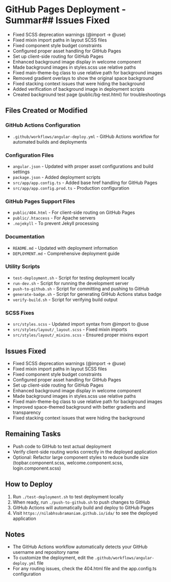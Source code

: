 # GitHub Pages Deployment - Summar## Issues Fixed
- Fixed SCSS deprecation warnings (@import → @use)
- Fixed mixin import paths in layout SCSS files
- Fixed component style budget constraints
- Configured proper asset handling for GitHub Pages
- Set up client-side routing for GitHub Pages
- Enhanced background image display in welcome component
- Made background images in styles.scss use relative paths
- Fixed main-theme-bg class to use relative path for background images
- Removed gradient overlays to show the original space background
- Fixed stacking context issues that were hiding the background
- Added verification of background image in deployment scripts
- Created background test page (public/bg-test.html) for troubleshootings

## Files Created or Modified

### GitHub Actions Configuration
-  `.github/workflows/angular-deploy.yml` - GitHub Actions workflow for automated builds and deployments

### Configuration Files
-  `angular.json` - Updated with proper asset configurations and build settings
-  `package.json` - Added deployment scripts
-  `src/app/app.config.ts` - Added base href handling for GitHub Pages
-  `src/app/app.config.prod.ts` - Production configuration

### GitHub Pages Support Files
-  `public/404.html` - For client-side routing on GitHub Pages
-  `public/.htaccess` - For Apache servers
-  `.nojekyll` - To prevent Jekyll processing

### Documentation
-  `README.md` - Updated with deployment information
-  `DEPLOYMENT.md` - Comprehensive deployment guide

### Utility Scripts
-  `test-deployment.sh` - Script for testing deployment locally
-  `run-dev.sh` - Script for running the development server
-  `push-to-github.sh` - Script for committing and pushing to GitHub
-  `generate-badge.sh` - Script for generating GitHub Actions status badge
-  `verify-build.sh` - Script for verifying build output

### SCSS Fixes
-  `src/styles.scss` - Updated import syntax from @import to @use
-  `src/styles/layout/_layout.scss` - Fixed mixin imports
-  `src/styles/layout/_mixins.scss` - Ensured proper mixins export

## Issues Fixed
-  Fixed SCSS deprecation warnings (@import → @use)
-  Fixed mixin import paths in layout SCSS files
-  Fixed component style budget constraints
-  Configured proper asset handling for GitHub Pages
-  Set up client-side routing for GitHub Pages
-  Enhanced background image display in welcome component
-  Made background images in styles.scss use relative paths
-  Fixed main-theme-bg class to use relative path for background images
-  Improved space-themed background with better gradients and transparency
-  Fixed stacking context issues that were hiding the background

## Remaining Tasks
- Push code to GitHub to test actual deployment
- Verify client-side routing works correctly in the deployed application
- Optional: Refactor large component styles to reduce bundle size (topbar.component.scss, welcome.component.scss, login.component.scss)

## How to Deploy
1. Run `./test-deployment.sh` to test deployment locally
2. When ready, run `./push-to-github.sh` to push changes to GitHub
3. GitHub Actions will automatically build and deploy to GitHub Pages
4. Visit `https://nilabhsubramaniam.github.io/ida/` to see the deployed application

## Notes
- The GitHub Actions workflow automatically detects your GitHub username and repository name
- To customize the deployment, edit the `.github/workflows/angular-deploy.yml` file
- For any routing issues, check the 404.html file and the app.config.ts configuration
